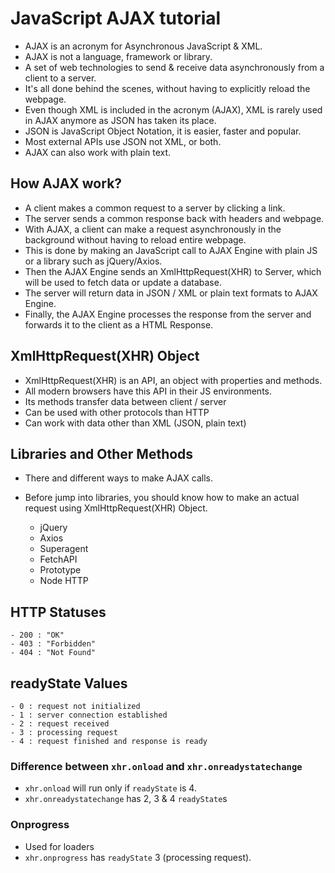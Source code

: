# JavaScript AJAX tutorial

- AJAX is an acronym for Asynchronous JavaScript & XML.
- AJAX is not a language, framework or library.
- A set of web technologies to send & receive data asynchronously from a client to a server.
- It's all done behind the scenes, without having to explicitly reload the webpage.
- Even though XML is included in the acronym (AJAX), XML is rarely used in AJAX anymore as JSON has taken its place.
- JSON is JavaScript Object Notation, it is easier, faster and popular.
- Most external APIs use JSON not XML, or both.
- AJAX can also work with plain text.

## How AJAX work?

- A client makes a common request to a server by clicking a link.
- The server sends a common response back with headers and webpage.
- With AJAX, a client can make a request asynchronously in the background without having to reload entire webpage.
- This is done by making an JavaScript call to AJAX Engine with plain JS or a library such as jQuery/Axios.
- Then the AJAX Engine sends an XmlHttpRequest(XHR) to Server, which will be used to fetch data or update a database.
- The server will return data in JSON / XML or plain text formats to AJAX Engine.
- Finally, the AJAX Engine processes the response from the server and forwards it to the client as a HTML Response.

 
## XmlHttpRequest(XHR) Object

- XmlHttpRequest(XHR) is an API, an object with properties and methods.
- All modern browsers have this API in their JS environments. 
- Its methods transfer data between client / server
- Can be used with other protocols than HTTP
- Can work with data other than XML (JSON, plain text)


## Libraries and Other Methods

- There and different ways to make AJAX calls. 
- Before jump into libraries, you should know how to make an actual request using XmlHttpRequest(XHR) Object.     

    - jQuery
    - Axios
    - Superagent
    - FetchAPI
    - Prototype
    - Node HTTP



## HTTP Statuses

    - 200 : "OK"
    - 403 : "Forbidden"
    - 404 : "Not Found"



## readyState Values

    - 0 : request not initialized
    - 1 : server connection established
    - 2 : request received
    - 3 : processing request
    - 4 : request finished and response is ready


### Difference between `xhr.onload` and `xhr.onreadystatechange`

- `xhr.onload` will run only if `readyState` is 4. 
- `xhr.onreadystatechange` has 2, 3 &  4 `readyState`s

### Onprogress

- Used for loaders
- `xhr.onprogress` has `readyState` 3 (processing request).



